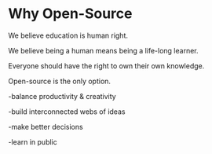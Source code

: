 # Why Open-Source

We believe education is human right.

We believe being a human means being a life-long learner.

Everyone should have the right to own their own knowledge.

Open-source is the only option.

-balance productivity & creativity

-build interconnected webs of ideas

-make better decisions

-learn in public

